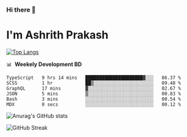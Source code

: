 ### Hi there 👋
# I'm Ashrith Prakash


[![Top Langs](https://github-readme-stats.vercel.app/api/top-langs/?username=xxcheckmatexx&layout=compact&count_private=true&include_all_commits=true&show_icons=true&line_height=20&title_color=FFFFFF&icon_color=FFFFFF&text_color=FFFFFF&bg_color=0D1117)](https://github.com/anuraghazra/github-readme-stats)

📊 &nbsp;**Weekely Development BD**

<!--START_SECTION:waka-->

```text
TypeScript   9 hrs 14 mins   █████████████████████▓░░░   86.37 %
SCSS         1 hr            ██▒░░░░░░░░░░░░░░░░░░░░░░   09.48 %
GraphQL      17 mins         ▓░░░░░░░░░░░░░░░░░░░░░░░░   02.67 %
JSON         5 mins          ▒░░░░░░░░░░░░░░░░░░░░░░░░   00.83 %
Bash         3 mins          ░░░░░░░░░░░░░░░░░░░░░░░░░   00.54 %
MDX          0 secs          ░░░░░░░░░░░░░░░░░░░░░░░░░   00.12 %
```

<!--END_SECTION:waka-->

![Anurag's GitHub stats](https://github-readme-stats.vercel.app/api?username=xxcheckmatexx&count_private=true&show_icons=true&theme=merko)  

![GitHub Streak](http://github-readme-streak-stats.herokuapp.com?user=xxcheckmatexx&theme=merko&hide_border=true&date_format=M%20j%5B%2C%20Y%5D&fire=DD0E0B)
<br/>
